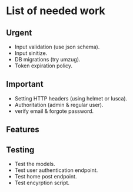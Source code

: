 # List of needed work

## Urgent

- Input validation (use json schema).
- Input sinitize.
- DB migrations (try umzug).
- Token expiration policy.

## Important

- Setting HTTP headers (using helmet or lusca).
- Authoritation (admin & regular user).
- verify email & forgote password.

## Features

## Testing

- Test the models.
- Test user authentication endpoint.
- Test home post endpoint.
- Test encyrption script.
